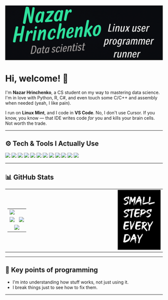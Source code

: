 [![Header](https://raw.githubusercontent.com/Grinnazar/Grinnazar/main/ReadMe_Top.png "Header")](https://github.com/Grinnazar)

# Hi, welcome! 👋

I'm **Nazar Hrinchenko**, a CS student on my way to mastering data science. I'm in love with Python, R, C#, and even touch some C/C++ and assembly when needed (yeah, I like pain).

I run on **Linux Mint**, and I code in **VS Code**. No, I don't use Cursor. If you know, you know — that IDE writes code *for* you and kills your brain cells. Not worth the trade.

---

## ⚙️ Tech & Tools I Actually Use
![](https://img.shields.io/badge/OS-Linux_Mint-informational?style=flat&logo=linux&logoColor=white&color=2bbc8a)
![](https://img.shields.io/badge/Editor-VS_Code-informational?style=flat&logo=visual-studio-code&logoColor=white&color=2bbc8a)
![](https://img.shields.io/badge/Lang-Python-informational?style=flat&logo=python&logoColor=white&color=2bbc8a)
![](https://img.shields.io/badge/Lang-R-informational?style=flat&logo=r&logoColor=white&color=2bbc8a)
![](https://img.shields.io/badge/Lang-C_Sharp-informational?style=flat&logo=c-sharp&logoColor=white&color=2bbc8a)
![](https://img.shields.io/badge/Lang-C/C++-informational?style=flat&logo=c&logoColor=white&color=2bbc8a)
![](https://img.shields.io/badge/Lang-Assembly-informational?style=flat&logo=gnuemacs&logoColor=white&color=2bbc8a)
![](https://img.shields.io/badge/DS-Pandas-informational?style=flat&logo=pandas&logoColor=white&color=2bbc8a)
![](https://img.shields.io/badge/DS-Numpy-informational?style=flat&logo=numpy&logoColor=white&color=2bbc8a)
![](https://img.shields.io/badge/DS-Keras-informational?style=flat&logo=keras&logoColor=white&color=2bbc8a)
![](https://img.shields.io/badge/DS-Matplotlib-informational?style=flat&logo=python&logoColor=white&color=2bbc8a)
![](https://img.shields.io/badge/Shell-Bash-informational?style=flat&logo=gnu-bash&logoColor=white&color=2bbc8a)

---

## 📊 GitHub Stats

<table>
  <tr>
    <td width="70%">
      <table>
        <tr>
          <td colspan="2">
            <img src="http://github-profile-summary-cards.vercel.app/api/cards/profile-details?username=Grinnazar&theme=transparent" />
          </td>
        </tr>
        <tr>
          <td>
            <img src="http://github-profile-summary-cards.vercel.app/api/cards/most-commit-language?username=Grinnazar&theme=transparent" />
          </td>
          <td>
            <img src="http://github-profile-summary-cards.vercel.app/api/cards/productive-time?username=Grinnazar&theme=transparent&utcOffset=2" />
          </td>
        </tr>
        <tr>
          <td colspan="2" align="center">
            <img src="http://github-profile-summary-cards.vercel.app/api/cards/stats?username=Grinnazar&theme=transparent" />
          </td>
        </tr>
      </table>
    </td>
    <td width="30%" align="center" style="vertical-align: top;">
      <img src="edit.jpg" width="200px" />
    </td>
  </tr>
</table>


---

## 🧠 Key points of programming

- I'm into understanding how stuff works, not just using it.
- I break things just to see how to fix them.

---
